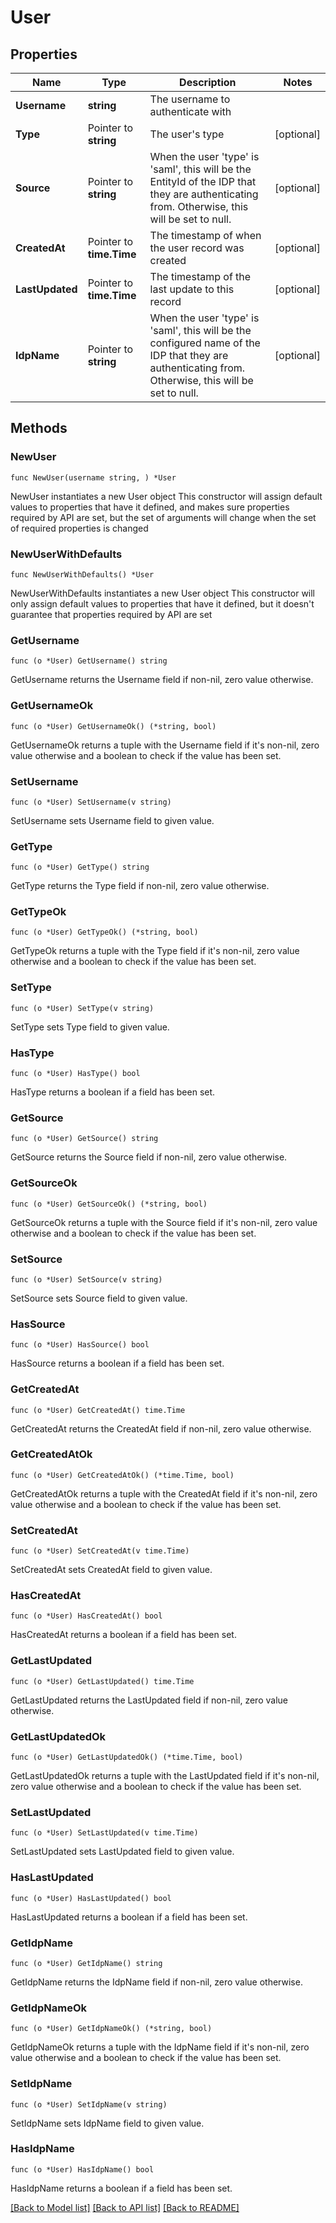 # User

## Properties

Name | Type | Description | Notes
------------ | ------------- | ------------- | -------------
**Username** | **string** | The username to authenticate with | 
**Type** | Pointer to **string** | The user&#39;s type | [optional] 
**Source** | Pointer to **string** | When the user &#39;type&#39; is &#39;saml&#39;, this will be the EntityId of the IDP that they are authenticating from. Otherwise, this will be set to null. | [optional] 
**CreatedAt** | Pointer to **time.Time** | The timestamp of when the user record was created | [optional] 
**LastUpdated** | Pointer to **time.Time** | The timestamp of the last update to this record | [optional] 
**IdpName** | Pointer to **string** | When the user &#39;type&#39; is &#39;saml&#39;, this will be the configured name of the IDP that they are authenticating from.  Otherwise, this will be set to null. | [optional] 

## Methods

### NewUser

`func NewUser(username string, ) *User`

NewUser instantiates a new User object
This constructor will assign default values to properties that have it defined,
and makes sure properties required by API are set, but the set of arguments
will change when the set of required properties is changed

### NewUserWithDefaults

`func NewUserWithDefaults() *User`

NewUserWithDefaults instantiates a new User object
This constructor will only assign default values to properties that have it defined,
but it doesn't guarantee that properties required by API are set

### GetUsername

`func (o *User) GetUsername() string`

GetUsername returns the Username field if non-nil, zero value otherwise.

### GetUsernameOk

`func (o *User) GetUsernameOk() (*string, bool)`

GetUsernameOk returns a tuple with the Username field if it's non-nil, zero value otherwise
and a boolean to check if the value has been set.

### SetUsername

`func (o *User) SetUsername(v string)`

SetUsername sets Username field to given value.


### GetType

`func (o *User) GetType() string`

GetType returns the Type field if non-nil, zero value otherwise.

### GetTypeOk

`func (o *User) GetTypeOk() (*string, bool)`

GetTypeOk returns a tuple with the Type field if it's non-nil, zero value otherwise
and a boolean to check if the value has been set.

### SetType

`func (o *User) SetType(v string)`

SetType sets Type field to given value.

### HasType

`func (o *User) HasType() bool`

HasType returns a boolean if a field has been set.

### GetSource

`func (o *User) GetSource() string`

GetSource returns the Source field if non-nil, zero value otherwise.

### GetSourceOk

`func (o *User) GetSourceOk() (*string, bool)`

GetSourceOk returns a tuple with the Source field if it's non-nil, zero value otherwise
and a boolean to check if the value has been set.

### SetSource

`func (o *User) SetSource(v string)`

SetSource sets Source field to given value.

### HasSource

`func (o *User) HasSource() bool`

HasSource returns a boolean if a field has been set.

### GetCreatedAt

`func (o *User) GetCreatedAt() time.Time`

GetCreatedAt returns the CreatedAt field if non-nil, zero value otherwise.

### GetCreatedAtOk

`func (o *User) GetCreatedAtOk() (*time.Time, bool)`

GetCreatedAtOk returns a tuple with the CreatedAt field if it's non-nil, zero value otherwise
and a boolean to check if the value has been set.

### SetCreatedAt

`func (o *User) SetCreatedAt(v time.Time)`

SetCreatedAt sets CreatedAt field to given value.

### HasCreatedAt

`func (o *User) HasCreatedAt() bool`

HasCreatedAt returns a boolean if a field has been set.

### GetLastUpdated

`func (o *User) GetLastUpdated() time.Time`

GetLastUpdated returns the LastUpdated field if non-nil, zero value otherwise.

### GetLastUpdatedOk

`func (o *User) GetLastUpdatedOk() (*time.Time, bool)`

GetLastUpdatedOk returns a tuple with the LastUpdated field if it's non-nil, zero value otherwise
and a boolean to check if the value has been set.

### SetLastUpdated

`func (o *User) SetLastUpdated(v time.Time)`

SetLastUpdated sets LastUpdated field to given value.

### HasLastUpdated

`func (o *User) HasLastUpdated() bool`

HasLastUpdated returns a boolean if a field has been set.

### GetIdpName

`func (o *User) GetIdpName() string`

GetIdpName returns the IdpName field if non-nil, zero value otherwise.

### GetIdpNameOk

`func (o *User) GetIdpNameOk() (*string, bool)`

GetIdpNameOk returns a tuple with the IdpName field if it's non-nil, zero value otherwise
and a boolean to check if the value has been set.

### SetIdpName

`func (o *User) SetIdpName(v string)`

SetIdpName sets IdpName field to given value.

### HasIdpName

`func (o *User) HasIdpName() bool`

HasIdpName returns a boolean if a field has been set.


[[Back to Model list]](../README.md#documentation-for-models) [[Back to API list]](../README.md#documentation-for-api-endpoints) [[Back to README]](../README.md)


